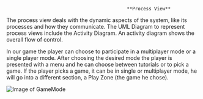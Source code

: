                                                 **Process View**

The process view deals with the dynamic aspects of the system, like its processes and how they communicate.
The UML Diagram to represent process views include the Activity Diagram.
An activity diagram shows the overall flow of control.

In our game the player can choose to participate in a multiplayer mode or a single player mode. 
After choosing the desired mode the player is presented with a menu and he can choose between tutorials or to pick a game.
If the player picks a game, it can be in single or multiplayer mode, he will go into a different section, a Play Zone (the game he chose).

![Image of GameMode](http://s32.postimg.org/n7w0uj82t/asw.jpg)
